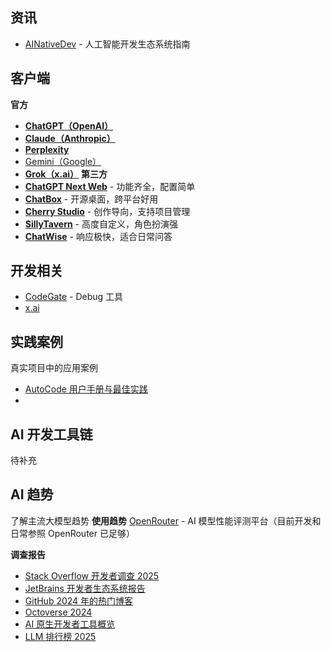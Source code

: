 
## 资讯
- [AINativeDev](https://landscape.ainativedev.io/) - 人工智能开发生态系统指南
## 客户端
**官方**
- [**ChatGPT（OpenAI）**](https://openai.com/chatgpt) 
- [**Claude（Anthropic）**](https://www.anthropic.com/index/claude) 
- [**Perplexity**](https://www.perplexity.ai/) 
- [Gemini（Google）](https://gemini.google.com/app)
- [**Grok（x.ai）**](https://x.ai/) 
**第三方**
- [**ChatGPT Next Web**](https://github.com/ChatGPTNextWeb/NextChat) - 功能齐全，配置简单
- [**ChatBox**](https://github.com/Bin-Huang/chatbox) - 开源桌面，跨平台好用
- [**Cherry Studio**](https://github.com/CherryHQ/cherry-studio) - 创作导向，支持项目管理
- [**SillyTavern**](https://github.com/SillyTavern/SillyTavern) - 高度自定义，角色扮演强
- [**ChatWise**](https://chatwise.ai/) - 响应极快，适合日常问答
## 开发相关
- [CodeGate](https://github.com/stacklok/codegate) - Debug 工具
- [x.ai](https://console.x.ai/)



## 实践案例
真实项目中的应用案例
- [AutoCode 用户手册与最佳实践](https://blog.autocode.work/2024/09/21/autocode-user-manual/)
- 

## AI 开发工具链
待补充
## AI 趋势
了解主流大模型趋势
**使用趋势**
[OpenRouter](https://openrouter.ai/rankings?view=trending) - AI 模型性能评测平台（目前开发和日常参照 OpenRouter 已足够）

**调查报告**
 - [Stack Overflow 开发者调查 2025](https://survey.stackoverflow.co/2024/technology/#1-integrated-development-environment)
- [JetBrains 开发者生态系统报告](https://www.jetbrains.com/zh-cn/lp/devecosystem-2024/)
- [GitHub 2024 年的热门博客](https://github.blog/developer-skills/githubs-top-blog-posts-of-2024/)
- [Octoverse 2024](https://github.blog/news-insights/octoverse/octoverse-2024/)
- [AI 原生开发者工具概览](https://landscape.ainativedev.io/)
- [LLM 排行榜 2025](https://llm-stats.com/)

